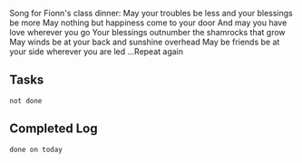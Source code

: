 Song for Fionn's class dinner:
May your troubles be less and your blessings be more
May nothing but happiness come to your door
And may you have love wherever you go
Your blessings outnumber the shamrocks that grow
May winds be at your back and sunshine overhead
May be friends be at your side wherever you are led
...Repeat again
## Tasks
```tasks
not done
```

## Completed Log
```tasks
done on today
`````

